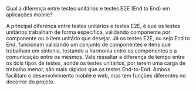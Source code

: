 Qual a diferença entre testes unitários e testes E2E (End to End) em aplicações mobile?

A principal diferença entre testes unitários e testes E2E, é que os testes unitários trabalham de forma específica, validando componente por componente ou o item unitário que desejar. Já os testes E2E, ou seja End to End, funcionam validando um conjunto de componentes e ítens que trabalham em sintonia, testando a harmonia entre os componentes e a comunicação entre os mesmos.
Vale ressaltar a diferença de tempo entre os dois tipos de testes, aonde os testes unitários, por terem uma carga de trabalho menor, são mais rápidos que os testes End-to-End. Ambos facilitam o desenvolvimento mobile e web, mas tem funções diferentes no decorrer do projeto.
